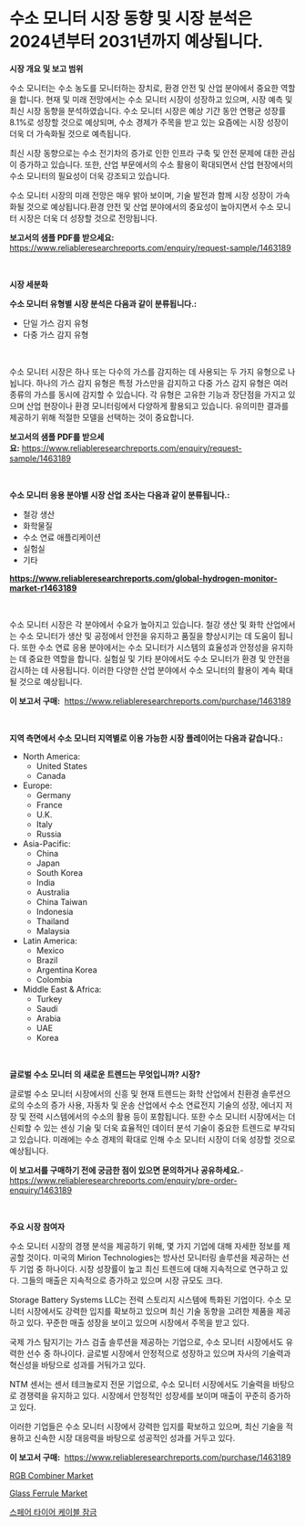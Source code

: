 <p><h1>수소 모니터 시장 동향 및 시장 분석은 2024년부터 2031년까지 예상됩니다.</h1></p><p><strong>시장 개요 및 보고 범위</strong></p>
<p><p>수소 모니터는 수소 농도를 모니터하는 장치로, 환경 안전 및 산업 분야에서 중요한 역할을 합니다. 현재 및 미래 전망에서는 수소 모니터 시장이 성장하고 있으며, 시장 예측 및 최신 시장 동향을 분석하였습니다. 수소 모니터 시장은 예상 기간 동안 연평균 성장률 8.1%로 성장할 것으로 예상되며, 수소 경제가 주목을 받고 있는 요즘에는 시장 성장이 더욱 더 가속화될 것으로 예측됩니다.</p><p>최신 시장 동향으로는 수소 전기차의 증가로 인한 인프라 구축 및 안전 문제에 대한 관심이 증가하고 있습니다. 또한, 산업 부문에서의 수소 활용이 확대되면서 산업 현장에서의 수소 모니터의 필요성이 더욱 강조되고 있습니다.</p><p>수소 모니터 시장의 미래 전망은 매우 밝아 보이며, 기술 발전과 함께 시장 성장이 가속화될 것으로 예상됩니다.환경 안전 및 산업 분야에서의 중요성이 높아지면서 수소 모니터 시장은 더욱 더 성장할 것으로 전망됩니다.</p></p>
<p><strong>보고서의 샘플 PDF를 받으세요:</strong> <a href="https://www.reliableresearchreports.com/enquiry/request-sample/1463189">https://www.reliableresearchreports.com/enquiry/request-sample/1463189</a></p>
<p>&nbsp;</p>
<p><strong>시장 세분화</strong></p>
<p><strong>수소 모니터 유형별 시장 분석은 다음과 같이 분류됩니다.:</strong></p>
<p><ul><li>단일 가스 감지 유형</li><li>다중 가스 감지 유형</li></ul></p>
<p>&nbsp;</p>
<p><p>수소 모니터 시장은 하나 또는 다수의 가스를 감지하는 데 사용되는 두 가지 유형으로 나뉩니다. 하나의 가스 감지 유형은 특정 가스만을 감지하고 다중 가스 감지 유형은 여러 종류의 가스를 동시에 감지할 수 있습니다. 각 유형은 고유한 기능과 장단점을 가지고 있으며 산업 현장이나 환경 모니터링에서 다양하게 활용되고 있습니다. 유의미한 결과를 제공하기 위해 적절한 모델을 선택하는 것이 중요합니다.</p></p>
<p><strong>보고서의 샘플 PDF를 받으세요:</strong>&nbsp;<a href="https://www.reliableresearchreports.com/enquiry/request-sample/1463189">https://www.reliableresearchreports.com/enquiry/request-sample/1463189</a></p>
<p>&nbsp;</p>
<p><strong> 수소 모니터 응용 분야별 시장 산업 조사는 다음과 같이 분류됩니다.:</strong></p>
<p><ul><li>철강 생산</li><li>화학물질</li><li>수소 연료 애플리케이션</li><li>실험실</li><li>기타</li></ul></p>
<p><strong><a href="https://www.reliableresearchreports.com/global-hydrogen-monitor-market-r1463189">https://www.reliableresearchreports.com/global-hydrogen-monitor-market-r1463189</a></strong></p>
<p>&nbsp;</p>
<p><p>수소 모니터 시장은 각 분야에서 수요가 높아지고 있습니다. 철강 생산 및 화학 산업에서는 수소 모니터가 생산 및 공정에서 안전을 유지하고 품질을 향상시키는 데 도움이 됩니다. 또한 수소 연료 응용 분야에서는 수소 모니터가 시스템의 효율성과 안정성을 유지하는 데 중요한 역할을 합니다. 실험실 및 기타 분야에서도 수소 모니터가 환경 및 안전을 감시하는 데 사용됩니다. 이러한 다양한 산업 분야에서 수소 모니터의 활용이 계속 확대될 것으로 예상됩니다.</p></p>
<p><strong>이 보고서 구매:</strong>&nbsp; <a href="https://www.reliableresearchreports.com/purchase/1463189">https://www.reliableresearchreports.com/purchase/1463189</a></p>
<p>&nbsp;</p>
<p><strong>지역 측면에서 수소 모니터 지역별로 이용 가능한 시장 플레이어는 다음과 같습니다.:</strong></p>
<p><ul>
    <li>
        North America:
        <ul>
            <li>United States</li>
            <li>Canada</li>
        </ul>
    </li>
    <li>
        Europe:
        <ul>
            <li>Germany</li>
            <li>France</li>
            <li>U.K.</li>
            <li>Italy</li>
            <li>Russia</li>
        </ul>
    </li>
    <li>
        Asia-Pacific:
        <ul>
            <li>China</li>
            <li>Japan</li>
            <li>South Korea</li>
            <li>India</li>
            <li>Australia</li>
            <li>China Taiwan</li>
            <li>Indonesia</li>
            <li>Thailand</li>
            <li>Malaysia</li>
        </ul>
    </li>
    <li>
        Latin America:
        <ul>
            <li>Mexico</li>
            <li>Brazil</li>
            <li>Argentina Korea</li>
            <li>Colombia</li>
        </ul>
    </li>
    <li>
        Middle East & Africa:
        <ul>
            <li>Turkey</li>
            <li>Saudi</li>
            <li>Arabia</li>
            <li>UAE</li>
            <li>Korea</li>
        </ul>
    </li>
    </ul></p>
<p>&nbsp;</p>
<p><strong>글로벌 수소 모니터 의 새로운 트렌드는 무엇입니까? 시장?</strong></p>
<p><p>글로벌 수소 모니터 시장에서의 신흥 및 현재 트렌드는 화학 산업에서 친환경 솔루션으로의 수소의 증가 사용, 자동차 및 운송 산업에서 수소 연료전지 기술의 성장, 에너지 저장 및 전력 시스템에서의 수소의 활용 등이 포함됩니다. 또한 수소 모니터 시장에서는 더 신뢰할 수 있는 센싱 기술 및 더욱 효율적인 데이터 분석 기술이 중요한 트렌드로 부각되고 있습니다. 미래에는 수소 경제의 확대로 인해 수소 모니터 시장이 더욱 성장할 것으로 예상됩니다.</p></p>
<p><strong>이 보고서를 구매하기 전에 궁금한 점이 있으면 문의하거나 공유하세요.</strong>- <a href="https://www.reliableresearchreports.com/enquiry/pre-order-enquiry/1463189">https://www.reliableresearchreports.com/enquiry/pre-order-enquiry/1463189</a></p>
<p>&nbsp;</p>
<p><strong>주요 시장 참여자</strong></p>
<p><p>수소 모니터 시장의 경쟁 분석을 제공하기 위해, 몇 가지 기업에 대해 자세한 정보를 제공할 것이다. 미국의 Mirion Technologies는 방사선 모니터링 솔루션을 제공하는 선두 기업 중 하나이다. 시장 성장률이 높고 최신 트렌드에 대해 지속적으로 연구하고 있다. 그들의 매출은 지속적으로 증가하고 있으며 시장 규모도 크다. </p><p>Storage Battery Systems LLC는 전력 스토리지 시스템에 특화된 기업이다. 수소 모니터 시장에서도 강력한 입지를 확보하고 있으며 최신 기술 동향을 고려한 제품을 제공하고 있다. 꾸준한 매출 성장을 보이고 있으며 시장에서 주목을 받고 있다. </p><p>국제 가스 탐지기는 가스 검출 솔루션을 제공하는 기업으로, 수소 모니터 시장에서도 유력한 선수 중 하나이다. 글로벌 시장에서 안정적으로 성장하고 있으며 자사의 기술력과 혁신성을 바탕으로 성과를 거둬가고 있다. </p><p>NTM 센서는 센서 테크놀로지 전문 기업으로, 수소 모니터 시장에서도 기술력을 바탕으로 경쟁력을 유지하고 있다. 시장에서 안정적인 성장세를 보이며 매출이 꾸준히 증가하고 있다. </p><p>이러한 기업들은 수소 모니터 시장에서 강력한 입지를 확보하고 있으며, 최신 기술을 적용하고 신속한 시장 대응력을 바탕으로 성공적인 성과를 거두고 있다.</p></p>
<p><strong>이 보고서 구매:</strong>&nbsp;&nbsp;<a href="https://www.reliableresearchreports.com/purchase/1463189">https://www.reliableresearchreports.com/purchase/1463189</a></p>
<p><p><a href="https://github.com/Sinjinluong3e0awx2m195k76/Market-Research-Report-List-2/blob/main/rgb-combiner-market.md">RGB Combiner Market</a></p><p><a href="https://github.com/CliffMedina6/Market-Research-Report-List-4/blob/main/glass-ferrule-market.md">Glass Ferrule Market</a></p><p><a href="https://github.com/JeromeRtyau89966/Market-Research-Report-List-1/blob/main/280806830904.md">스페어 타이어 케이블 잠금</a></p></p>